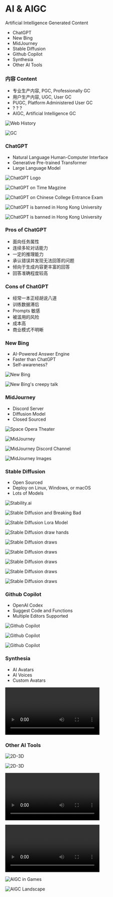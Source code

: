 # AI & AIGC

Artificial Intelligence Generated Content

- ChatGPT
- New Bing
- MidJourney
- Stable Diffusion
- Github Copilot
- Synthesia
- Other AI Tools

### 内容 Content

- 专业生产内容, PGC, Professionally GC
- 用户生产内容, UGC, User GC
- PUGC, Platform Administered User GC
- ? ? ?
- AIGC, Artificial Intelligence GC

![Web History](img/c00/web.jpg)

![GC](img/c00/gc.jpg)

### ChatGPT

- Natural Language Human-Computer Interface
- Generative Pre-trained Transformer
- Large Language Model

![ChatGPT Logo](img/c00/chatgpt-logo.jpg)

![ChatGPT on Time Magzine](img/c00/chatgpt-time.jpg)

![ChatGPT on Chinese College Entrance Exam](img/c00/chatgpt2.jpeg)

![ChatGPT is banned in Hong Kong University](img/c00/chatgpt-hk.jpeg)

![ChatGPT is banned in Hong Kong University](img/c00/chatgpt-hk1.jpeg)

### Pros of ChatGPT

- 面向任务属性
- 连续多轮对话能力
- 一定的推理能力
- 承认错误并发现无法回答的问题
- 倾向于生成内容更丰富的回答
- 回答准确程度较高

### Cons of ChatGPT

- 经常一本正经胡说八道
- 训练数据滞后
- Prompts 敏感
- 被滥用的风险
- 成本高
- 商业模式不明晰

### New Bing

- AI-Powered Answer Engine
- Faster than ChatGPT
- Self-awareness?

![New Bing](img/c00/newbing.jpg)

![New Bing's creepy talk](img/c00/newbing1.jpg)

### MidJourney

- Discord Server
- Diffusion Model
- Closed Sourced

![Space Opera Theater](img/c00/ai-space.png)

![MidJourney](img/c00/midjourney2.png)

![MidJourney Discord Channel](img/c00/midjourney1.png)

![MidJourney Images](img/c00/ai-mj.jpg)

### Stable Diffusion

- Open Sourced
- Deploy on Linux, Windows, or macOS
- Lots of Models

![Stability.ai](img/c00/stability.png)

![Stable Diffusion and Breaking Bad](img/c00/ai-bb.jpg)

![Stable Diffusion Lora Model](img/c00/ai-lora.jpeg)

![Stable Diffusion draw hands](img/c00/ai-hands.jpg)

![Stable Diffusion draws](img/c00/sd1.jpg)

![Stable Diffusion draws](img/c00/sd2.jpg)

![Stable Diffusion draws](img/c00/sd3.jpg)

![Stable Diffusion draws](img/c00/sd4.jpg)

![Stable Diffusion draws](img/c00/sd5.jpg)

### Github Copilot

- OpenAI Codex
- Suggest Code and Functions
- Multiple Editors Supported

![Github Copilot](img/c00/copilot.png)

![Github Copilot](img/c00/copilot1.png)

![Github Copilot](img/c00/copilot2.png)

### Synthesia

- AI Avatars
- AI Voices
- Custom Avatars

![video](img/c00/synthesia.webm)

### Other AI Tools

![2D-3D](img/c00/2d-3d.gif)

![2D-3D](img/c00/2d-3d1.gif)

![video](img/c00/gen.mp4)

![tome.app](img/c00/tome.mp4)

![AIGC in Games](img/c00/aigc-games.jpg)

![AIGC Landscape](img/c00/aigc-landscape-antler.png)
